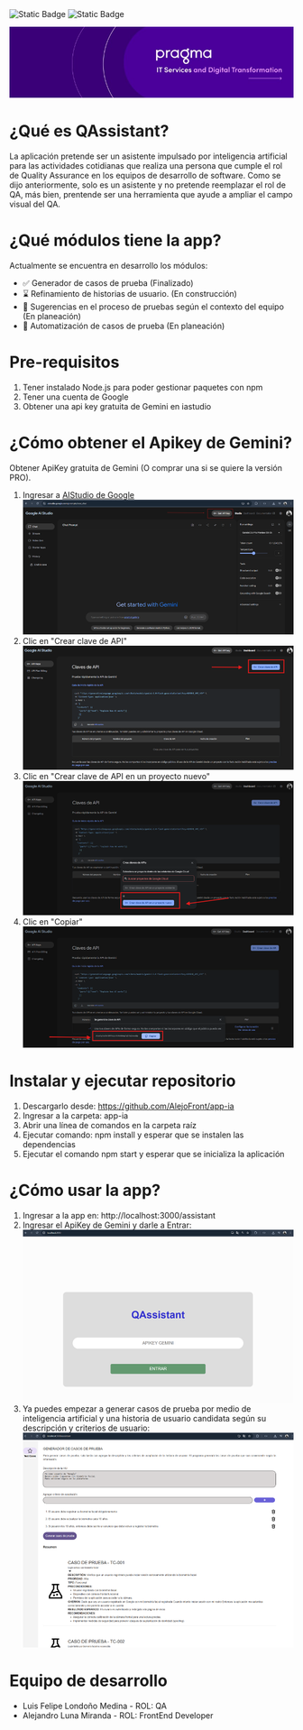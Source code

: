 <img alt="Static Badge" src="https://img.shields.io/badge/Version-1.0.0-Green">
<img alt="Static Badge" src="https://img.shields.io/badge/Licence-MIT-yellow">

![alt text](readme/pragma-logo.png)

# ¿Qué  es QAssistant?
La aplicación pretende ser un asistente impulsado por inteligencia artificial para las actividades cotidianas que realiza una persona que cumple el rol de Quality Assurance en los equipos de desarrollo de software. Como se dijo anteriormente, solo es un asistente y no pretende reemplazar el rol de QA, más bien, prentende ser una herramienta que ayude a ampliar el campo visual del QA.

# ¿Qué módulos tiene la app?
Actualmente se encuentra en desarrollo los módulos:
- ✅ Generador de casos de prueba (Finalizado)
- ⌛ Refinamiento de historias de usuario. (En construcción)
- 🔬 Sugerencias en el proceso de pruebas según el contexto del equipo (En planeación)
- 🔬 Automatización de casos de prueba (En planeación)

# Pre-requisitos
1. Tener instalado Node.js para poder gestionar paquetes con npm
2.	Tener una cuenta de Google
3.	Obtener una api key gratuita de Gemini en iastudio

# ¿Cómo obtener el Apikey de Gemini?
Obtener ApiKey gratuita de Gemini (O comprar una si se quiere la versión PRO). 

1. Ingresar a [AIStudio de Google](https://aistudio.google.com/apikey)
![alt text](readme/gemini-step-1.png)
2. Clic en "Crear clave de API"
![alt text](readme/gemini-step-2.png)
3. Clic en "Crear clave de API en un proyecto nuevo"
![alt text](readme/gemini-step-3.png)
4. Clic en "Copiar"
![alt text](readme/gemini-step-4.png)


# Instalar y ejecutar repositorio
1.	Descargarlo desde: 
https://github.com/AlejoFront/app-ia
2.	Ingresar a la carpeta: app-ia
3.	Abrir una línea de comandos en la carpeta raíz
4.	Ejecutar comando: npm install y esperar que se instalen las dependencias
5.	Ejecutar el comando npm start y esperar que se inicializa la aplicación

# ¿Cómo usar la app?

1.	Ingresar a la app en: http://localhost:3000/assistant
2.	Ingresar el ApiKey de Gemini y darle a Entrar:
 ![alt text](readme/portada-QAssistant.png)
3.	Ya puedes empezar a generar casos de prueba por medio de inteligencia artificial y una historia de usuario candidata según su descripción y criterios de usuario:
![alt text](readme/testcase.png)

# Equipo de desarrollo
- Luis Felipe Londoño Medina - ROL: QA
- Alejandro Luna Miranda - ROL: FrontEnd Developer

